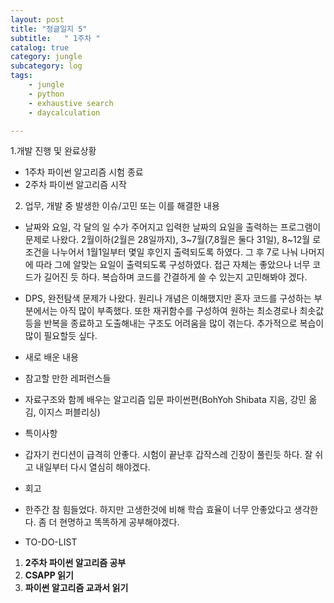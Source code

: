 ```yaml
---
layout: post
title: "정글일지 5"
subtitle:   " 1주차 "
catalog: true
category: jungle
subcategory: log
tags:
    - jungle
    - python
    - exhaustive search
    - daycalculation

---
```


1.개발 진행 및 완료상황

- 1주차 파이썬 알고리즘 시험 종료
- 2주차 파이썬 알고리즘 시작

2. 업무, 개발 중 발생한 이슈/고민 또는 이를 해결한 내용

- 날짜와 요일, 각 달의 일 수가 주어지고 입력한 날짜의 요일을 출력하는 프로그램이 문제로 나왔다. 2월이하(2월은 28일까지), 3~7월(7,8월은 둘다 31일), 8~12월 로 조건을 나누어서 1월1일부터 몇일 후인지 출력되도록 하였다. 그 후 7로 나눠 나머지에 따라 그에 알맞는 요일이 출력되도록 구성하였다. 접근 자체는 좋았으나 너무 코드가 길어진 듯 하다. 복습하며 코드를 간결하게 쓸 수 있는지 고민해봐야 겠다.
- DPS, 완전탐색 문제가 나왔다. 원리나 개념은 이해했지만 혼자 코드를 구성하는 부분에서는 아직 많이 부족했다. 또한 재귀함수를 구성하여 원하는 최소경로나 최솟값등을 반복을 종료하고 도출해내는 구조도 어려움을 많이 겪는다. 추가적으로 복습이 많이 필요할듯 싶다.
- 새로 배운 내용
- 참고할 만한 레퍼런스들

- 자료구조와 함께 배우는 알고리즘 입문 파이썬편(BohYoh Shibata 지음, 강민 옮김, 이지스 퍼블리싱)
- 특이사항

- 갑자기 컨디션이 급격히 안좋다. 시험이 끝난후 갑작스레 긴장이 풀린듯 하다. 잘 쉬고 내일부터 다시 열심히 해야겠다.
- 회고

- 한주간 참 힘들었다. 하지만 고생한것에 비해 학습 효율이 너무 안좋았다고 생각한다. 좀 더 현명하고 똑똑하게 공부해야겠다.
- TO-DO-LIST

1. **2주차 파이썬 알고리즘 공부**
2. **CSAPP 읽기**
3. **파이썬 알고리즘 교과서 읽기**
